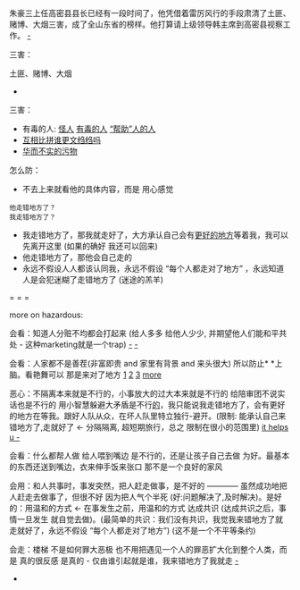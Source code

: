 
朱豪三上任高密县县长已经有一段时间了，他凭借着雷厉风行的手段肃清了土匪、赌博、大烟三害，成了全山东省的榜样。他打算请上级领导韩主席到高密县视察工作。
[-](http://www.kuyv.cn/news/1759_13.html)

三害：

土匪、赌博、大烟

-


三害：
- 有毒的人: [怪人](https://github.com/7900ms/000nottheater_deserted_systemlibrary/blob/master/supplementary/chain-对文诌诌的词.md#为什么人家要用一个文绉绉的词) [有毒的人](https://github.com/7900ms/000nottheater_deserted_systemlibrary/blob/master/supplementary/slang-FUD.md#这个人有毒!) [“帮助”人的人](https://github.com/7900ms/000nottheater_deserted_systemlibrary/blob/master/supplementary/chain-call.md)
- [互相比拼谁更文绉绉吗](https://github.com/7900ms/000nottheater_deserted_systemlibrary/blob/master/small/正当防卫.md#文字是无力的。文绉绉是华而不实的污物是三害之一，我也不学它。别人看的东西,我不需要看,我只看侦探游记)
- [华而不实的污物](https://github.com/7900ms/000nottheater_deserted_systemlibrary/blob/master/supplementary/term-躲避后-侦探游记.md#华而不实的污物)

怎么防：
- 不去上来就看他的具体内容，而是 用心感觉
```
他走错地方了？
我走错地方了？
```
- 我走错地方了，那我就走好了，大方承认自己会有[更好的地方](https://github.com/7900ms/000nottheater_deserted_systemlibrary/blob/master/supplementary/term-Finder-你可能来错地方了.md)等着我，我可以先离开这里 (如果的确好 我还可以回来)
- 他走错地方了，那他会自己走的
- 永远不假设人人都该认同我，永远不假设 “每个人都走对了地方” ，永远知道人是会犯迷糊了走错地方了 (迷途的羔羊)

= = =

more on hazardous:

会看：知道人分赃不均都会打起来 (给人多多 给他人少少, 并期望他人们能和平共处 - 这种marketing就是一个trap) [-](https://twitter.com/anthonyVslater/status/870496531467522049) [-](https://twitter.com/Tweezaintshitt/status/870505331683606530)

会看：人家都不是善茬(非富即贵 and 家里有背景 and 来头很大) 所以防止* *上脑。看艳舞可以 那是来对了地方 [1](https://github.com/7900ms/github_channels/blob/master/seen.txt) [2](https://twitter.com/renfanzi/status/869393190066847745) [3](https://www.v2ex.com/notes/28476) [more](https://github.com/7900ms/000nottheater_deserted_systemlibrary/blob/master/supplementary/term-工作-职业评估.md#警惕大家都非富即贵，人精中的人精)

恶心：不隔离本来就是不行的，小事放大的过大本来就是不行的 给陪审团不说实话也是不行的 用小智慧躲避大矛盾是不行[的](https://twitter.com/renfanzi/status/866930793750212608#不懂人权,又自愿接受你们自己人杀自己人的文化)，我只能说我走错地方了，会有更好的地方在等我。跟好人队从众，在坏人队里特立独行-避开。(限制: 能承认自己来错地方了,走就好了 <- 分隔隔离, 超短期旅行，总之 限制在很小的范围里) [it helps u -](https://twitter.com/Tweezaintshitt/status/869912067041402880)

会看：什么都帮人做 给人喂到嘴边 是不行的，还是让孩子自己去做 为好。最基本的东西还送到嘴边，衣来伸手饭来张口 那不是一个良好的家风

会用：和人共事时，事发突然，把人赶走做事，是不好的 ———— 虽然成功地把人赶走去做事了，但很不好 因为把人气个半死 (好:问题解决了,及时解决)。是好的：用温和的方式 <- 在事发生之前，用温和的方式 达成共识 (达成共识之后，事情一旦发生 就自觉去做)。(最简单的共识：我们没有共识，我觉我来错地方了就走就好了，永远不假设 “每个人都走对了地方”) (这不是一个不平等条约)

会走：楼梯 不是如何罪大恶极 也不用把遇见一个人的罪恶扩大化到整个人类，而是 真的很反感 是真的 - 仅由谁引起就是谁，我来错地方了我就走 [-](https://github.com/7900ms/000nottheater_deserted_systemsoftware/blob/master/local-lightshelf/楼梯.md)



-
